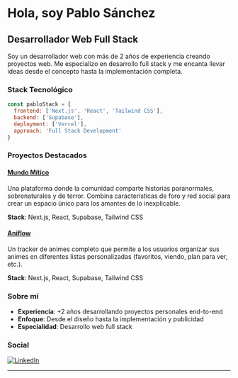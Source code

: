 # Hola, soy Pablo Sánchez

## Desarrollador Web Full Stack

Soy un desarrollador web con más de 2 años de experiencia creando proyectos web. Me especializo en desarrollo full stack y me encanta llevar ideas desde el concepto hasta la implementación completa.

### Stack Tecnológico

```javascript
const pabloStack = {
  frontend: ['Next.js', 'React', 'Tailwind CSS'],
  backend: ['Supabase'],
  deployment: ['Vercel'],
  approach: 'Full Stack Development'
}
```

### Proyectos Destacados

#### **[Mundo Mítico](https://mundomitico.com)**
Una plataforma donde la comunidad comparte historias paranormales, sobrenaturales y de terror. Combina características de foro y red social para crear un espacio único para los amantes de lo inexplicable.

**Stack**: Next.js, React, Supabase, Tailwind CSS

#### **[Aniflow](https://aniflow.net)**
Un tracker de animes completo que permite a los usuarios organizar sus animes en diferentes listas personalizadas (favoritos, viendo, plan para ver, etc.).

**Stack**: Next.js, React, Supabase, Tailwind CSS

### Sobre mí

- **Experiencia**: +2 años desarrollando proyectos personales end-to-end
- **Enfoque**: Desde el diseño hasta la implementación y publicidad  
- **Especialidad**: Desarrollo web full stack

### Social
<a href="https://www.linkedin.com/in/hetzz/" target="_blank"><img src="https://img.shields.io/badge/LinkedIn-%230077B5.svg?&style=flat-square&logo=linkedin&logoColor=white" alt="LinkedIn"></a>

---
